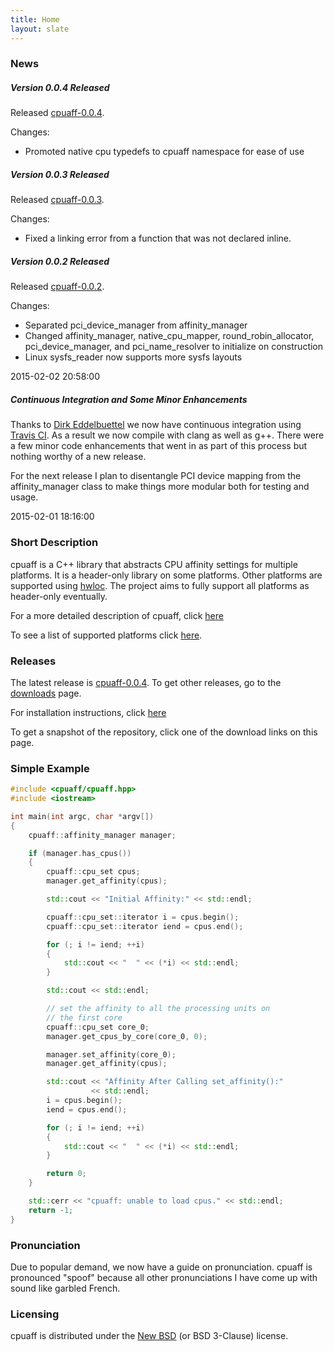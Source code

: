 ```yaml
---
title: Home
layout: slate
---
```


### News

##### Version 0.0.4 Released

Released [cpuaff-0.0.4](releases/cpuaff-0.0.4.tar.gz).

Changes:

* Promoted native cpu typedefs to cpuaff namespace for ease of use

##### Version 0.0.3 Released

Released [cpuaff-0.0.3](releases/cpuaff-0.0.3.tar.gz).

Changes:

* Fixed a linking error from a function that was not declared inline.

##### Version 0.0.2 Released

Released [cpuaff-0.0.2](releases/cpuaff-0.0.2.tar.gz).

Changes:

* Separated pci\_device\_manager from affinity\_manager
* Changed affinity\_manager, native\_cpu\_mapper, round\_robin\_allocator, pci\_device\_manager, and pci\_name\_resolver to initialize on construction
* Linux sysfs\_reader now supports more sysfs layouts

2015-02-02 20:58:00

##### Continuous Integration and Some Minor Enhancements

Thanks to [Dirk Eddelbuettel](https://github.com/eddelbuettel) we now have continuous integration using [Travis CI](https://travis-ci.org).  As a result we now compile with clang as well as g++.  There were a few minor code enhancements that went in as part of this process but nothing worthy of a new release.

For the next release I plan to disentangle PCI device mapping from the affinity_manager class to make things more modular both for testing and usage.

2015-02-01 18:16:00

### Short Description

cpuaff is a C++ library that abstracts CPU affinity settings for multiple platforms.  It is a header-only library on some platforms.  Other platforms are supported using [hwloc](http://www.open-mpi.org/projects/hwloc/).  The project aims to fully support all platforms as header-only eventually.

For a more detailed description of cpuaff, click [here](details.html)

To see a list of supported platforms click [here](supported_platforms.html).

### Releases

The latest release is [cpuaff-0.0.4](releases/cpuaff-0.0.4.tar.gz).  To get other releases, go to the [downloads](downloads.html) page.

For installation instructions, click [here](installation.html)

To get a snapshot of the repository, click one of the download links on this page.

### Simple Example

``` cpp
#include <cpuaff/cpuaff.hpp>
#include <iostream>

int main(int argc, char *argv[])
{
    cpuaff::affinity_manager manager;

    if (manager.has_cpus())
    {
        cpuaff::cpu_set cpus;
        manager.get_affinity(cpus);

        std::cout << "Initial Affinity:" << std::endl;

        cpuaff::cpu_set::iterator i = cpus.begin();
        cpuaff::cpu_set::iterator iend = cpus.end();

        for (; i != iend; ++i)
        {
            std::cout << "  " << (*i) << std::endl;
        }

        std::cout << std::endl;

        // set the affinity to all the processing units on
        // the first core
        cpuaff::cpu_set core_0;
        manager.get_cpus_by_core(core_0, 0);

        manager.set_affinity(core_0);
        manager.get_affinity(cpus);

        std::cout << "Affinity After Calling set_affinity():"
                  << std::endl;
        i = cpus.begin();
        iend = cpus.end();

        for (; i != iend; ++i)
        {
            std::cout << "  " << (*i) << std::endl;
        }

        return 0;
    }

    std::cerr << "cpuaff: unable to load cpus." << std::endl;
    return -1;
}
```

### Pronunciation

Due to popular demand, we now have a guide on pronunciation.  cpuaff is pronounced "spoof" because all other pronunciations I have come up with sound like garbled French.

### Licensing

cpuaff is distributed under the [New BSD](http://opensource.org/licenses/BSD-3-Clause) (or BSD 3-Clause) license.
